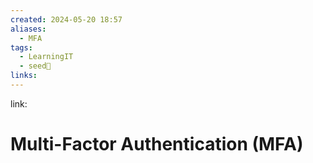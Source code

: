 ```yaml
---
created: 2024-05-20 18:57
aliases:
  - MFA
tags:
  - LearningIT
  - seed🌱
links:
---
```


link:

# Multi-Factor Authentication (MFA)

